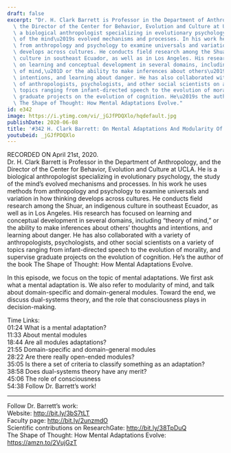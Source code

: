 ```yaml
---
draft: false
excerpt: "Dr. H. Clark Barrett is Professor in the Department of Anthropology, and\
  \ the Director of the Center for Behavior, Evolution and Culture at UCLA. He is\
  \ a biological anthropologist specializing in evolutionary psychology, the study\
  \ of the mind\u2019s evolved mechanisms and processes. In his work he uses methods\
  \ from anthropology and psychology to examine universals and variation in how thinking\
  \ develops across cultures. He conducts field research among the Shuar, an indigenous\
  \ culture in southeast Ecuador, as well as in Los Angeles. His research has focused\
  \ on learning and conceptual development in several domains, including \u201Ctheory\
  \ of mind,\u201D or the ability to make inferences about others\u2019 thoughts and\
  \ intentions, and learning about danger. He has also collaborated with a variety\
  \ of anthropologists, psychologists, and other social scientists on a variety of\
  \ topics ranging from infant-directed speech to the evolution of morality, and supervise\
  \ graduate projects on the evolution of cognition. He\u2019s the author of the book\
  \ The Shape of Thought: How Mental Adaptations Evolve."
id: e342
image: https://i.ytimg.com/vi/_jGJfPDQXlo/hqdefault.jpg
publishDate: 2020-06-08
title: '#342 H. Clark Barrett: On Mental Adaptations And Modularity Of Mind'
youtubeid: _jGJfPDQXlo
---
```

RECORDED ON April 21st, 2020.  
Dr. H. Clark Barrett is Professor in the Department of Anthropology, and the Director of the Center for Behavior, Evolution and Culture at UCLA. He is a biological anthropologist specializing in evolutionary psychology, the study of the mind’s evolved mechanisms and processes. In his work he uses methods from anthropology and psychology to examine universals and variation in how thinking develops across cultures. He conducts field research among the Shuar, an indigenous culture in southeast Ecuador, as well as in Los Angeles. His research has focused on learning and conceptual development in several domains, including “theory of mind,” or the ability to make inferences about others’ thoughts and intentions, and learning about danger. He has also collaborated with a variety of anthropologists, psychologists, and other social scientists on a variety of topics ranging from infant-directed speech to the evolution of morality, and supervise graduate projects on the evolution of cognition. He’s the author of the book The Shape of Thought: How Mental Adaptations Evolve.

In this episode, we focus on the topic of mental adaptations. We first ask what a mental adaptation is. We also refer to modularity of mind, and talk about domain-specific and domain-general modules. Toward the end, we discuss dual-systems theory, and the role that consciousness plays in decision-making.

Time Links:  
01:24  What is a mental adaptation?  
11:33  About mental modules  
18:44  Are all modules adaptations?  
21:55  Domain-specific and domain-general modules  
28:22  Are there really open-ended modules?  
35:05  Is there a set of criteria to classify something as an adaptation?  
38:58  Does dual-systems theory have any merit?  
45:06  The role of consciousness  
54:38  Follow Dr. Barrett’s work!

---

Follow Dr. Barrett’s work:  
Website: http://bit.ly/3bS7tLT  
Faculty page: http://bit.ly/2unzmdO  
Scientific contributions on ResearchGate: http://bit.ly/38TpDuQ  
The Shape of Thought: How Mental Adaptations Evolve: https://amzn.to/2VujGzT
